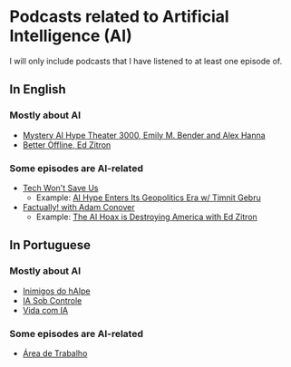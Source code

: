 # Podcasts related to Artificial Intelligence (AI)

I will only include podcasts that I have listened to at least one episode of.

## In English 


### Mostly about AI

- [Mystery AI Hype Theater 3000, Emily M. Bender and Alex Hanna](https://open.spotify.com/show/0aPNkMLxexiYJxSGum2J4V)
- [Better Offline, Ed Zitron](https://open.spotify.com/show/2dBPt1j2DoNij1kVdx8Ig6)

### Some episodes are AI-related

- [Tech Won't Save Us](https://open.spotify.com/show/3UhsI7s4bkH1FcMZI5u9iD)
  - Example: [AI Hype Enters Its Geopolitics Era w/ Timnit Gebru](https://open.spotify.com/episode/0YBlTIzlxo41uL0FUiQ9SI)
- [Factually! with Adam Conover](https://open.spotify.com/show/0fK8WJw4ffMc2NWydBlDyJ)
  - Example: [The AI Hoax is Destroying America with Ed Zitron](https://open.spotify.com/episode/3FSjKNLuC7l2Sjlbtn7q8i) 

## In Portuguese

### Mostly about AI

- [Inimigos do hAIpe](https://open.spotify.com/show/15NH3HN6tqHCQAPPBWfy0X)
- [IA Sob Controle](https://open.spotify.com/show/5xLCMHJ6eGWzdu8JaIDkuP)
- [Vida com IA](https://open.spotify.com/show/3yeqOp2pZKdqX5Qa3jY6Jz)

### Some episodes are AI-related

- [Área de Trabalho](https://open.spotify.com/show/5NBbb91OaKa3VRyzxtUGiE)
